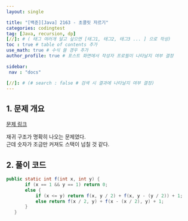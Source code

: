 ```yaml
---
layout: single

title: "[백준][Java] 2163 - 초콜릿 자르기"
categories: codingtest
tag: [Java, recursion, dp]
[//]: # ( 태그 여러개 달고 싶으면 [태그1, 태그2, 태그3 ... ] 으로 작성)
toc : true # table of contents 추가
use_math: true # 수식 쓸 경우 추가
author_profile: true # 포스트 화면에서 작성자 프로필이 나타날지 여부 결정

sidebar:
 nav : "docs"

[//]: # (# search : false # 검색 시 결과에 나타날지 여부 결정)
---
```


## 1. 문제 개요
[문제 링크](https://www.acmicpc.net/problem/2163) <br/>
 
 재귀 구조가 명확히 나오는 문제였다.<br/>
 근데 숫자가 조금만 커져도 스택이 넘칠 것 같다.<br/>

## 2. 풀이 코드
 
 ``` java
 public static int f(int x, int y) {
        if (x == 1 && y == 1) return 0;
        else {
            if (x <= y) return f(x, y / 2) + f(x, y - (y / 2)) + 1;
            else return f(x / 2, y) + f(x - (x / 2), y) + 1;
        }
    }
 ```

